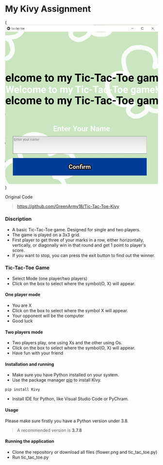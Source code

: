 # My Kivy Assignment

(![Alt text](<Screenshot 2024-01-14 230906.jpg>))

Original Code
> https://github.com/GreenArmy18/Tic-Tac-Toe-Kivy

### Discription
- A basic Tic-Tac-Toe game. Designed for single and two players.
- The game is played on a 3x3 grid.
- First player to get three of your marks in a row, either horizontally, vertically, or diagonally win in that round and get 1 point to player's score.
- If you want to stop, you can press the exit button to find out the winner.

### Tic-Tac-Toe Game
- Select Mode (one player/two players)
- Click on the box to select where the symbol(O, X) will appear.

#### One player mode
- You are X
- Click on the box to select where the symbol X will appear.
- Your opponent will be the computer
- Good luck

#### Two players mode
 - Two players play, one using Xs and the other using Os.
 - Click on the box to select where the symbol(O, X) will appear.
 - Have fun with your friend

#### Installation and running
- Make sure you have Python installed on your system.
- Use the package manager [pip](https://pip.pypa.io/en/stable/) to install Kivy.

```bash
pip install Kivy
```
- Install IDE for Python, like Visual Studio Code or PyChram.

#### Usage
Please make sure firstly you have a Python version under 3.8.
> A recommended version is **3.7.8**

#### Running the application
  - Clone the repository or download all files (flower.png and tic_tac_toe.py)
  - Run tic_tac_toe.py